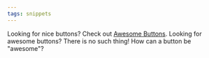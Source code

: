 ```yaml
---
tags: snippets
---
```


Looking for nice buttons? Check out [Awesome Buttons](http://github.com/gr2m/awesome-buttons). Looking for awesome buttons? There is no such thing! How can a button be "awesome"?
